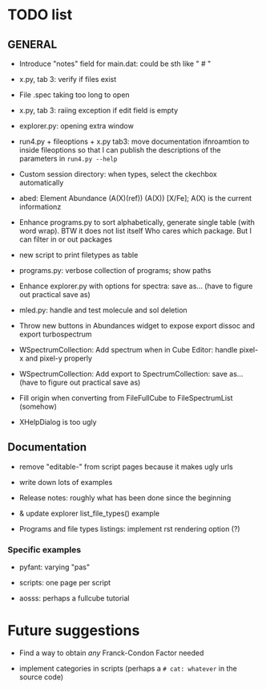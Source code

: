 # TODO list

## GENERAL

- Introduce "notes" field for main.dat: could be sth like "<star name> # <notes>"

- x.py, tab 3: verify if files exist

- File .spec taking too long to open

- x.py, tab 3: raiing exception if edit field is empty

- explorer.py: opening extra window

- run4.py + fileoptions + x.py tab3: move documentation ifnroamtion to inside fileoptions so that I can publish the descriptions of the parameters in `run4.py --help`

- Custom session directory: when types, select the ckechbox automatically

- abed: Element Abundance (A(X)(ref)) (A(X)) [X/Fe]; A(X) is the current informationz    

- Enhance programs.py to sort alphabetically, generate single table (with word wrap). BTW it does not list itself
  Who cares which package. But I can filter in or out packages
  
- new script to print filetypes as table

- programs.py: verbose collection of programs; show paths

- Enhance explorer.py with options for spectra: save as... (have to figure out practical save as)

- mled.py: handle and test molecule and sol deletion

- Throw new buttons in Abundances widget to expose export dissoc and export turbospectrum

- WSpectrumCollection: Add spectrum when in Cube Editor: handle pixel-x and pixel-y properly

- WSpectrumCollection: Add export to SpectrumCollection: save as... (have to figure out practical save as)

- Fill origin when converting from FileFullCube to FileSpectrumList (somehow)

- XHelpDialog is too ugly

## Documentation

- remove "editable-" from script pages because it makes ugly urls

- write down lots of examples

- Release notes: roughly what has been done since the beginning

- & update explorer list_file_types() example

- Programs and file types listings: implement rst rendering option (?)

### Specific examples

- pyfant: varying "pas"

- scripts: one page per script

- aosss: perhaps a fullcube tutorial


# Future suggestions

- Find a way to obtain *any* Franck-Condon Factor needed

- implement categories in scripts (perhaps a `# cat: whatever` in the source code)

